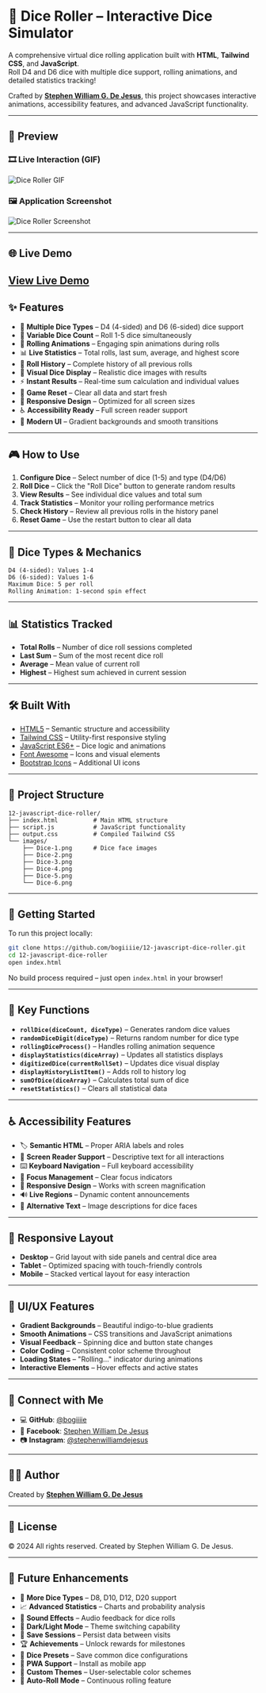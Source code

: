 # 🎲 Dice Roller – Interactive Dice Simulator
A comprehensive virtual dice rolling application built with **HTML**, **Tailwind CSS**, and **JavaScript**.  
Roll D4 and D6 dice with multiple dice support, rolling animations, and detailed statistics tracking!

Crafted by **[Stephen William G. De Jesus](https://www.facebook.com/stephenwilliam.dejesus.5/)**, this project showcases interactive animations, accessibility features, and advanced JavaScript functionality.

---

## 📸 Preview  
### 🎞️ Live Interaction (GIF)  
![Dice Roller GIF](images/demo.gif)
### 🖼️ Application Screenshot  
![Dice Roller Screenshot](images/demo.png) 

---

## 🌐 Live Demo  
[View Live Demo](https://bogiiiie.github.io/12-javascript-12-dice-roller/) 
---

## ✨ Features
- 🎲 **Multiple Dice Types** – D4 (4-sided) and D6 (6-sided) dice support
- 🎯 **Variable Dice Count** – Roll 1-5 dice simultaneously
- 🎪 **Rolling Animations** – Engaging spin animations during rolls
- 📊 **Live Statistics** – Total rolls, last sum, average, and highest score
- 📝 **Roll History** – Complete history of all previous rolls
- 🎨 **Visual Dice Display** – Realistic dice images with results
- ⚡ **Instant Results** – Real-time sum calculation and individual values
- 🔄 **Game Reset** – Clear all data and start fresh
- 📱 **Responsive Design** – Optimized for all screen sizes
- ♿ **Accessibility Ready** – Full screen reader support
- 🎨 **Modern UI** – Gradient backgrounds and smooth transitions

---

## 🎮 How to Use
1. **Configure Dice** – Select number of dice (1-5) and type (D4/D6)
2. **Roll Dice** – Click the "Roll Dice" button to generate random results
3. **View Results** – See individual dice values and total sum
4. **Track Statistics** – Monitor your rolling performance metrics
5. **Check History** – Review all previous rolls in the history panel
6. **Reset Game** – Use the restart button to clear all data

---

## 🎲 Dice Types & Mechanics
```
D4 (4-sided): Values 1-4
D6 (6-sided): Values 1-6
Maximum Dice: 5 per roll
Rolling Animation: 1-second spin effect
```

---

## 📊 Statistics Tracked
- **Total Rolls** – Number of dice roll sessions completed
- **Last Sum** – Sum of the most recent dice roll
- **Average** – Mean value of current roll
- **Highest** – Highest sum achieved in current session

---

## 🛠️ Built With
- [HTML5](https://developer.mozilla.org/en-US/docs/Web/Guide/HTML/HTML5) – Semantic structure and accessibility
- [Tailwind CSS](https://tailwindcss.com/) – Utility-first responsive styling
- [JavaScript ES6+](https://developer.mozilla.org/en-US/docs/Web/JavaScript) – Dice logic and animations
- [Font Awesome](https://fontawesome.com/) – Icons and visual elements
- [Bootstrap Icons](https://icons.getbootstrap.com/) – Additional UI icons

---

## 📁 Project Structure
```
12-javascript-dice-roller/
├── index.html          # Main HTML structure
├── script.js           # JavaScript functionality  
├── output.css          # Compiled Tailwind CSS
└── images/
    ├── Dice-1.png      # Dice face images
    ├── Dice-2.png
    ├── Dice-3.png
    ├── Dice-4.png
    ├── Dice-5.png
    └── Dice-6.png
```

---

## 🚀 Getting Started
To run this project locally:

```bash
git clone https://github.com/bogiiiie/12-javascript-dice-roller.git
cd 12-javascript-dice-roller
open index.html
```

No build process required – just open `index.html` in your browser!

---

## 🎯 Key Functions
- **`rollDice(diceCount, diceType)`** – Generates random dice values
- **`randomDiceDigit(diceType)`** – Returns random number for dice type
- **`rollingDiceProcess()`** – Handles rolling animation sequence
- **`displayStatistics(diceArray)`** – Updates all statistics displays
- **`digitizedDice(currentRollSet)`** – Updates dice visual display
- **`displayHistoryListItem()`** – Adds roll to history log
- **`sumOfDice(diceArray)`** – Calculates total sum of dice
- **`resetStatistics()`** – Clears all statistical data

---

## ♿ Accessibility Features
- 🏷️ **Semantic HTML** – Proper ARIA labels and roles
- 📢 **Screen Reader Support** – Descriptive text for all interactions
- ⌨️ **Keyboard Navigation** – Full keyboard accessibility
- 🎯 **Focus Management** – Clear focus indicators
- 📱 **Responsive Design** – Works with screen magnification
- 🔊 **Live Regions** – Dynamic content announcements
- 📝 **Alternative Text** – Image descriptions for dice faces

---

## 📱 Responsive Layout
- **Desktop** – Grid layout with side panels and central dice area
- **Tablet** – Optimized spacing with touch-friendly controls
- **Mobile** – Stacked vertical layout for easy interaction

---

## 🎨 UI/UX Features
- **Gradient Backgrounds** – Beautiful indigo-to-blue gradients
- **Smooth Animations** – CSS transitions and JavaScript animations
- **Visual Feedback** – Spinning dice and button state changes
- **Color Coding** – Consistent color scheme throughout
- **Loading States** – "Rolling..." indicator during animations
- **Interactive Elements** – Hover effects and active states

---

## 🔗 Connect with Me
- 💻 **GitHub**: [@bogiiiie](https://github.com/bogiiiie)
- 📘 **Facebook**: [Stephen William De Jesus](https://www.facebook.com/stephenwilliam.dejesus.5/)
- 📷 **Instagram**: [@stephenwilliamdejesus](https://www.instagram.com/stephenwilliamdejesus/)

---

## 👨‍💻 Author
Created by **[Stephen William G. De Jesus](https://www.facebook.com/stephenwilliam.dejesus.5/)**

---

## 📄 License
© 2024 All rights reserved. Created by Stephen William G. De Jesus.

---

## 🚀 Future Enhancements
- 🎲 **More Dice Types** – D8, D10, D12, D20 support
- 📈 **Advanced Statistics** – Charts and probability analysis
- 🎵 **Sound Effects** – Audio feedback for dice rolls
- 🌙 **Dark/Light Mode** – Theme switching capability
- 💾 **Save Sessions** – Persist data between visits
- 🏆 **Achievements** – Unlock rewards for milestones
- 🎯 **Dice Presets** – Save common dice configurations
- 📱 **PWA Support** – Install as mobile app
- 🎨 **Custom Themes** – User-selectable color schemes
- 🔄 **Auto-Roll Mode** – Continuous rolling feature
